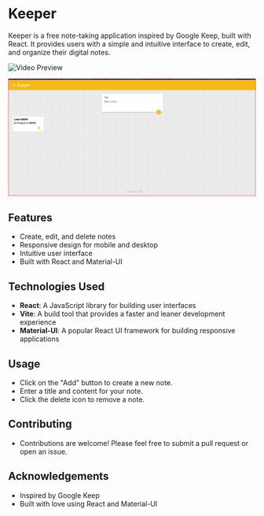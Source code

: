 
# Keeper

Keeper is a free note-taking application inspired by Google Keep, built with React. It provides users with a simple and intuitive interface to create, edit, and organize their digital notes.


![Video Preview](./public/Keeper%20Output.gif)

![Image](./public/Keeper%20Image.png)


## Features

- Create, edit, and delete notes
- Responsive design for mobile and desktop
- Intuitive user interface
- Built with React and Material-UI

## Technologies Used

- **React**: A JavaScript library for building user interfaces
- **Vite**: A build tool that provides a faster and leaner development experience
- **Material-UI**: A popular React UI framework for building responsive applications

## Usage

- Click on the "Add" button to create a new note.
- Enter a title and content for your note.
- Click the delete icon to remove a note.

## Contributing

- Contributions are welcome! Please feel free to submit a pull request or open an issue.

## Acknowledgements
- Inspired by Google Keep
- Built with love using React and Material-UI
